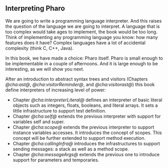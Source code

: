 ## Interpreting Pharo

We are going to write a programming language interpreter. And this raises the question of the language we are going to interpret.
A language that is too complex would take ages to implement, the book would be too long.
Think of implementing any programming language you know: how many features does it have?
Complex languages have a lot of accidental complexity (think C, C++, Java).

In this book, we have made a choice: Pharo itself. 
Pharo is small enough to be implementable in a couple of afternoons.
And it is large enough to be interesting, as we will show you next.

After an introduction to abstract syntax trees and visitors (Chapters *@cha:ast@*, *@cha:visitorReminder@*, and *@cha:visitorast@*) this book 
define interpreters of increasing level of power:

- Chapter *@cha:interpreterLiteral@* defines an interpreter of basic literal objects such as integers, floats, booleans, and literal arrays. It sets a little infrastructure to support test definition.
- Chapter *@cha:self@* extends the previous interpreter with support for variables self and super.
- Chapter *@cha:scope@* extends the previous interpreter to support instance variables accesses. It introduces the concept of scopes. This concept will be further extended to support method execution. 
- Chapter *@cha:callingInfra@* introduces the infrastructures to support sending messages: a stack as well as a method scope. 
- Chapter *@cha:messageArgs@* extends the previous one to introduce support for parameters and temporaries.

